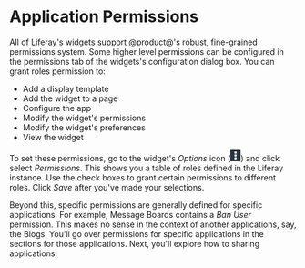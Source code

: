 # Application Permissions [](id=application-permissions)

All of Liferay's widgets support @product@'s robust, fine-grained permissions
system. Some higher level permissions can be configured in the permissions tab
of the widgets's configuration dialog box. You can grant roles permission to:

- Add a display template
- Add the widget to a page
- Configure the app
- Modify the widget's permissions
- Modify the widget's preferences
- View the widget

To set these permissions, go to the widget's *Options* icon
(![Options](../../../images/icon-options.png)) and click select *Permissions*.
This shows you a table of roles defined in the Liferay instance. Use the check
boxes to grant certain permissions to different roles. Click *Save* after you've
made your selections.

Beyond this, specific permissions are generally defined for specific
applications. For example, Message Boards contains a *Ban User* permission. 
This makes no sense in the context of another applications, say, the Blogs. 
You'll go over permissions for specific applications in the sections for those 
applications. Next, you'll explore how to sharing applications.
